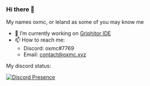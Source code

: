 ### Hi there 👋

My names oxmc, or leland as some of you may know me

- 🔭 I’m currently working on <a href="https://github.com/Griphitor/Griphitor-IDE">Griphitor IDE</a>
- 📫 How to reach me:
  - Discord: oxmc#7769
  - Email: contact@oxmc.xyz


My discord status:

[![Discord Presence](https://lanyard-profile-readme.vercel.app/api/740965195496816721
                            )](https://discord.com/users/740965195496816721)
